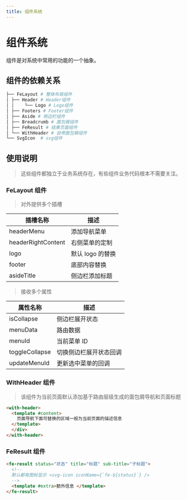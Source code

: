 ```yaml
---
title: 组件系统
---
```


# 组件系统

组件是对系统中常用的功能的一个抽象。

## 组件的依赖关系

```sh
├── FeLayout # 整体布局组件
│ ├── Header # Header组件
│ │    └── Logo # Logo组件
│ ├── Footers # Footer组件
│ ├── Aside # 侧边栏组件
│ ├── Breadcrumb # 面包屑组件
│ ├── FeResult # 结果页面组件
│ └── WithHeader # 自带面包屑组件
└── SvgIcon  # svg组件
```

## 使用说明

> 这些组件都独立于业务系统存在，有些组件业务代码根本不需要关注。

### FeLayout 组件

> 对外提供多个插槽

| 插槽名称           | 描述             |
| ------------------ | ---------------- |
| headerMenu         | 添加导航菜单     |
| headerRightContent | 右侧菜单的定制   |
| logo               | 默认 logo 的替换 |
| footer             | 底部内容替换     |
| asideTitle         | 侧边栏添加标题   |

> 接收多个属性

| 属性名称       | 描述                   |
| -------------- | ---------------------- |
| isCollapse     | 侧边栏展开状态         |
| menuData       | 路由数据               |
| menuId         | 当前菜单 ID            |
| toggleCollapse | 切换侧边栏展开状态回调 |
| updateMenuId   | 更新选中菜单的回调     |

### WithHeader 组件

> 该组件为当前页面默认添加基于路由层级生成的面包屑导航和页面标题

```html
<with-header>
  <template #content>
    页面导航下面可替换的区域一般为当前页面的描述信息
  </template>
  </div>
</with-header>

```

### FeResult 组件

```html
<fe-result status="状态" title="标题" sub-title="子标题">
  <!--
  默认都有图标显示 <svg-icon iconName={`fe-${status}`} />
  -->
  <template #extra>额外信息 </template>
</fe-result>
```
